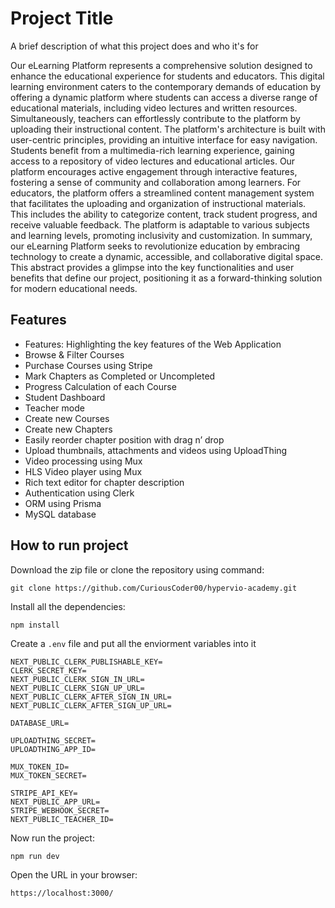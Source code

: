 # Project Title

A brief description of what this project does and who it's for

Our eLearning Platform represents a comprehensive solution designed to enhance the educational 
experience for students and educators. This digital learning environment caters to the contemporary 
demands of education by offering a dynamic platform where students can access a diverse range of 
educational materials, including video lectures and written resources. Simultaneously, teachers can 
effortlessly contribute to the platform by uploading their instructional content.
The platform's architecture is built with user-centric principles, providing an intuitive interface for 
easy navigation. Students benefit from a multimedia-rich learning experience, gaining access to a 
repository of video lectures and educational articles. Our platform encourages active engagement 
through interactive features, fostering a sense of community and collaboration among learners. 
For educators, the platform offers a streamlined content management system that facilitates the 
uploading and organization of instructional materials. This includes the ability to categorize content, 
track student progress, and receive valuable feedback. The platform is adaptable to various subjects 
and learning levels, promoting inclusivity and customization. 
In summary, our eLearning Platform seeks to revolutionize education by embracing technology to 
create a dynamic, accessible, and collaborative digital space. This abstract provides a glimpse into 
the key functionalities and user benefits that define our project, positioning it as a forward-thinking 
solution for modern educational needs.

## Features

- Features: Highlighting the key features of the Web Application
- Browse & Filter Courses
- Purchase Courses using Stripe
- Mark Chapters as Completed or Uncompleted
- Progress Calculation of each Course
- Student Dashboard
- Teacher mode
- Create new Courses
- Create new Chapters
- Easily reorder chapter position with drag n’ drop
- Upload thumbnails, attachments and videos using UploadThing
- Video processing using Mux
- HLS Video player using Mux
- Rich text editor for chapter description
- Authentication using Clerk
- ORM using Prisma
- MySQL database

## How to run project

Download the zip file or clone the repository using command:

```git clone https://github.com/CuriousCoder00/hypervio-academy.git```

Install all the dependencies:

```npm install```

Create a ```.env``` file and put all the enviorment variables into it

```
NEXT_PUBLIC_CLERK_PUBLISHABLE_KEY=
CLERK_SECRET_KEY=
NEXT_PUBLIC_CLERK_SIGN_IN_URL=
NEXT_PUBLIC_CLERK_SIGN_UP_URL=
NEXT_PUBLIC_CLERK_AFTER_SIGN_IN_URL=
NEXT_PUBLIC_CLERK_AFTER_SIGN_UP_URL=

DATABASE_URL=

UPLOADTHING_SECRET=
UPLOADTHING_APP_ID=

MUX_TOKEN_ID=
MUX_TOKEN_SECRET=

STRIPE_API_KEY=
NEXT_PUBLIC_APP_URL=
STRIPE_WEBHOOK_SECRET=
NEXT_PUBLIC_TEACHER_ID=
```

Now run the project:

```npm run dev```

Open the URL in your browser:

```https://localhost:3000/```

